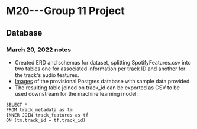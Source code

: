 # M20---Group 11 Project

## Database 
### March 20, 2022 notes
* Created ERD and schemas for dataset, splitting SpotifyFeatures.csv into two tables one for associated information per track ID and another for the track's audio features.
* [Images](/images/) of the provisional Postgres database with sample data provided.
* The resulting table joined on track_id can be exported as CSV to be used downstream for the machine learning model:
```
SELECT * 
FROM track_metadata as tm
INNER JOIN track_features as tf
ON (tm.track_id = tf.track_id)
```